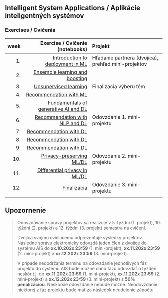 ## Intelligent System Applications / Aplikácie inteligentných systémov
### Exercises / Cvičenia

| week | Exercise / Cvičenie (notebooks)                      | Projekt                                      |
| ----:| ---------------------------------------------------: | :--------------------------------------------|
| 1.   | [Introduction to deployment in ML](https://github.com/FIIT-ISA/2023-2024/tree/main/exercises/week-01) | Hľadanie partnera (dvojica), prehľad mini-projektov|
| 2.   | [Ensemble learning and boosting](https://github.com/FIIT-ISA/2023-2024/tree/main/exercises/week-02)               |  |
| 3.   | [Unsupervised learning](https://github.com/FIIT-ISA/2023-2024/tree/main/exercises/week-03) | Finalizácia výberu tém |
| 4.   | [Recommendation with ML](https://github.com/FIIT-ISA/2023-2024/tree/main/exercises/week-04)                |  |
| 5.   | [Fundamentals of generative AI and DL](https://github.com/FIIT-ISA/2023-2024/tree/main/exercises/week-05)                          |  |
| 6.   | [Recommendation with NLP and DL](https://github.com/FIIT-ISA/2023-2024/tree/main/exercises/week-06)                   | Odovzdanie 1. mini-projektu |
| 7.   | [Recommendation with DL](https://github.com/FIIT-ISA/2023-2024/tree/main/exercises/week-07)                           |  |
| 8.   | [Recommendation with DL](https://github.com/FIIT-ISA/2023-2024/tree/main/exercises/week-08)                           |  |
| 9.   | [Recommendation with DL](https://github.com/FIIT-ISA/2023-2024/tree/main/exercises/week-09)                           |  |
| 10.  | [Privacy-preserving ML/DL](https://github.com/FIIT-ISA/2023-2024/tree/main/exercises/week-10) | Odovzdanie 2. mini-projektu |
| 11.  | [Differential privacy in ML/DL](https://github.com/FIIT-ISA/2023-2024/tree/main/exercises/week-11)      |  |
| 12.  | [Finalizácia](https://github.com/FIIT-ISA/2023-2024/tree/main/exercises/week-12)            | Odovzdanie 3. mini-projektu |
|      |                                                      |                                              |

## Upozornenie

> Odovzdávanie správy projektov sa realizuje v 5. týždni (1. projekt), 10. týždni (2. projekt) a 12. týždni (3. projekt) semestra na cvičení. 
> 
> Dvojica svojmu cvičiacemu odprezentuje výsledky projektov. Následne správu elektronicky odovzdá jeden člen z dvojice do systému AIS do **xx.10.202x 23:59** (1. mini-projekt), **xx.11.202x 23:59** (2. mini-projekt) a **xx.12.202x 23:59** (3. mini-projekt).
> 
> V prípade nedodržania termínu na odovzdanie jednotlivých fáz projektu do systému AIS bude možné danú fázu odovzdať o týždeň neskôr t.j. do **xx.11.202x 23:59** (1. mini-projekt), **xx.11.202x 23:59** (2. mini-projekt) a **xx.12.202x 23:59** (3. mini-projekt) s **50% penalizáciou**. 
> Neskoršie odovzdanie nebude možné. Neodovzdanie niektorej z fáz projektu bude mať za následok neudelenie zápočtu.
